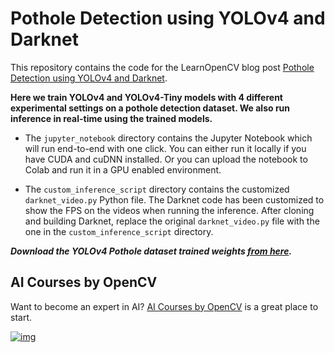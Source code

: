 # Pothole Detection using YOLOv4 and Darknet

This repository contains the code for the LearnOpenCV blog post [Pothole Detection using YOLOv4 and Darknet](https://learnopencv.com/pothole-detection-using-yolov4-and-darknet/).

**Here we train YOLOv4 and YOLOv4-Tiny models with 4 different experimental settings on a pothole detection dataset. We also run inference in real-time using the trained models.**

* The `jupyter_notebook` directory contains the Jupyter Notebook which will run end-to-end with one click. You can either run it locally if you have CUDA and cuDNN installed. Or you can upload the notebook to Colab and run it in a GPU enabled environment.

- The `custom_inference_script` directory contains the customized `darknet_video.py` Python file. The Darknet code has been customized to show the FPS on the videos when running the inference. After cloning and building Darknet, replace the original `darknet_video.py` file with the one in the `custom_inference_script` directory. 



***Download the YOLOv4 Pothole dataset trained weights [from here](https://drive.google.com/file/d/1vXTyWuvFCy7P0GEvQLYtpcxDi6yqZ9ce/view?usp=sharing).***



## AI Courses by OpenCV

Want to become an expert in AI? [AI Courses by OpenCV](https://opencv.org/courses/) is a great place to start.

[![img](https://camo.githubusercontent.com/18c5719ef10afe9607af3e87e990068c942ae4cba8bd4d72d21950d6213ea97e/68747470733a2f2f7777772e6c6561726e6f70656e63762e636f6d2f77702d636f6e74656e742f75706c6f6164732f323032302f30342f41492d436f75727365732d42792d4f70656e43562d4769746875622e706e67)](https://opencv.org/courses/)
